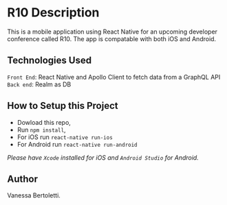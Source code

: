 # R10 Description

This is a mobile application using React Native for an upcoming developer conference called R10. The app is compatable with both iOS and Android.

## Technologies Used
`Front End`: React Native and Apollo Client to fetch data from a GraphQL API
`Back end`: Realm as DB

## How to Setup this Project
- Dowload this repo, 
- Run `npm install`, 
- For iOS run `react-native run-ios`
- For Android run `react-native run-android`

*Please have `Xcode` installed for iOS and `Android Studio` for Android.*

## Author
Vanessa Bertoletti.




